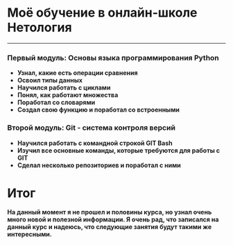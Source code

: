 # **Моё обучение в онлайн-школе Нетология**
***
### Первый модуль: Основы языка программирования Python
- **Узнал, какие есть операции сравнения**
- **Освоил типы данных**
- **Научился работать с циклами**
- **Понял, как работают множества**
- **Поработал со словарями**
- **Создал свою функцию и поработал со встроенными**

### Второй модуль: Git - система контроля версий
- **Научился работать с командной строкой GIT Bash**
- **Изучил все основные команды, которые требуются для работы с GIT**
- **Сделал несколько репозиториев и поработал с ними**

# **Итог**
**На данный момент я не прошел и половины курса, но узнал очень много новой и полезной информации. Я очень рад, что записался на данный курс и надеюсь, что следующие занятия будут такими же интересными.**